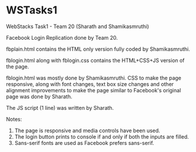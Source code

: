 # WSTasks1
WebStacks Task1 - Team 20 (Sharath and Shamikasmruthi)

Facebook Login Replication done by Team 20.

fbplain.html contains the HTML only version fully coded by Shamikasmruthi.

fblogin.html along with fblogin.css contains the HTML+CSS+JS version of the page.

fblogin.html was mostly done by Shamikasmruthi.
CSS to make the page responsive, along with font changes, text box size changes and other alignment improvements to make the page similar to Facebook's original page was done by Sharath.

The JS script (1 line) was written by Sharath. 

Notes:
1. The page is responsive and media controls have been used.
2. The login button prints to console if and only if both the inputs are filled.
3. Sans-serif fonts are used as Facebook prefers sans-serif. 

